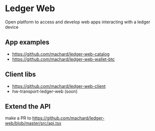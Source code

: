 # Ledger Web

Open platform to access and develop web apps interacting with a ledger device

## App examples

- https://github.com/machard/ledger-web-catalog
- https://github.com/machard/ledger-web-wallet-btc

## Client libs

- https://github.com/machard/ledger-web-client
- hw-transport-ledger-web (soon)

## Extend the API

make a PR to https://github.com/machard/ledger-web/blob/master/src/api.tsx